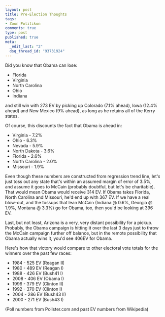 ```yaml
--- 
layout: post
title: Pre-Election Thoughts
tags: 
- Zoon Politikon
comments: true
type: post
published: true
meta: 
  _edit_last: "2"
  dsq_thread_id: "93731924"
---
```

Did you know that Obama can lose:
<ul>
	<li>Florida</li>
	<li>Virginia</li>
	<li>North Carolina</li>
	<li>Ohio</li>
	<li>Indiana</li>
</ul>
and still win with 273 EV by picking up Colorado (7.1% ahead), Iowa (12.4% ahead) and New Mexico (9% ahead), as long as he retains all of the Kerry states.

Of course, this discounts the fact that Obama is ahead in:
<ul>
	<li>Virginia - 7.2%</li>
	<li>Ohio - 6.3%</li>
	<li>Nevada - 5.9%</li>
	<li>North Dakota - 3.6%</li>
	<li>Florida - 2.6%</li>
	<li>North Carolina - 2.0%</li>
	<li>Missouri - 1.9%</li>
</ul>
Even though these numbers are constructed from regression trend line, let's just toss out any state that's within an assumed margin of error of 3.5%, and assume it goes to McCain (probably doubtful, but let's be charitable). That would mean Obama would receive 314 EV. If Obama takes Florida, North Carolina and Missouri, he'd end up with 367 EV. If we have a real blow-out, and the tossups that lean McCain (Indiana @ 0.6%, Georgia @ 1.9%, Montana @ 3.3%) go for Obama, too, then you'd be looking at 396 EV.

Last, but not least, Arizona is a very, very distant possibility for a pickup. Probably, the Obama campaign is hitting it over the last 3 days just to throw the McCain campaign further off balance, but in the remote possibility that Obama actually wins it, you'd see 406EV for Obama.

Here's how that victory would compare to other electoral vote totals for the winners over the past few races:
<ul>
	<li>1984 - 525 EV (Reagan II)</li>
	<li>1980 - 489 EV (Reagan I)</li>
	<li>1988 - 426 EV (Bush41 I)</li>
	<li>2008 - 406 EV (Obama I)</li>
	<li>1996 - 379 EV (Clinton II)</li>
	<li>1992 - 370 EV (Clinton I)</li>
	<li>2004 - 286 EV (Bush43 II)</li>
	<li>2000 - 271 EV (Bush43 I)</li>
</ul>
(Poll numbers from Pollster.com and past EV numbers from Wikipedia)
